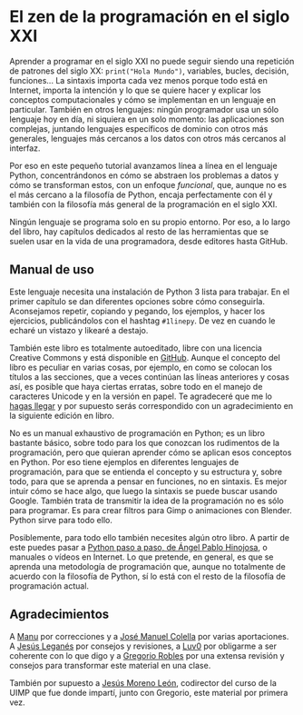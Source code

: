 # El zen de la programación en el siglo XXI

Aprender a programar en el siglo XXI no puede seguir siendo una
repetición de patrones del siglo XX: `print("Hola Mundo")`, variables,
bucles, decisión, funciones... La sintaxis importa cada vez menos
porque todo está en Internet, importa la intención y lo que se quiere
hacer y explicar los conceptos computacionales y cómo se implementan
en un lenguaje en particular. También en otros lenguajes: ningún
programador usa un sólo lenguaje hoy en día, ni siquiera en un solo
momento: las aplicaciones son complejas, juntando lenguajes
específicos de dominio con otros más generales, lenguajes más cercanos
a los datos con otros más cercanos al interfaz.

Por eso en este pequeño tutorial avanzamos línea a línea en el
lenguaje Python, concentrándonos en cómo se abstraen los problemas a
datos y cómo se transforman estos, con un enfoque *funcional*, que,
aunque no es el más cercano a la filosofía de Python, encaja
perfectamente con él y también con la filosofía más general de la
programación en el siglo XXI. 

Ningún lenguaje se programa solo en su propio entorno. Por eso, a lo
largo del libro, hay capítulos dedicados al resto de las herramientas
que se suelen usar en la vida de una programadora, desde editores
hasta GitHub. 

## Manual de uso

Este lenguaje necesita una instalación de Python 3 lista para
trabajar. En el primer capítulo se dan diferentes opciones sobre cómo
conseguirla. Aconsejamos repetir, copiando y pegando, los ejemplos, y
hacer los ejercicios, publicándolos con el hashtag `#1linepy`. De vez
en cuando le echaré un vistazo y likearé a destajo. 

También este libro es totalmente autoeditado, libre con una licencia
Creative Commons y está disponible
en [GitHub](https://github.com/JJ/1linepy). Aunque el concepto del
libro es peculiar en varias cosas, por ejemplo, en como se colocan los
títulos a las secciones, que a veces continúan las líneas anteriores y
cosas así, es posible que haya ciertas erratas, sobre todo en el
manejo de caracteres Unicode y en la versión en papel. Te agradeceré
que me lo [hagas llegar](https://github.com/JJ/1linepy/issues) y por
supuesto serás correspondido con un agradecimiento en la siguiente
edición en libro. 

No es un manual exhaustivo de programación en Python; es un libro
bastante básico, sobre todo para los que conozcan los rudimentos de la
programación, pero que quieran aprender cómo se aplican esos conceptos
en Python. Por eso tiene ejemplos en diferentes lenguajes de
programación, para que se entienda el concepto y su estructura y,
sobre todo, para que se aprenda a pensar en funciones, no en
sintaxis. Es mejor intuir cómo se hace algo, que luego la sintaxis se
puede buscar usando Google. También trata de transmitir la idea de la
programación no es sólo para programar. Es para crear filtros para
Gimp o animaciones con Blender. Python sirve para todo ello.


Posiblemente, para todo ello también necesites algún otro libro. A partir de este
puedes pasar
a
[Python paso a paso, de Ángel Pablo Hinojosa](http://amzn.to/2tt6xZT),
o manuales o vídeos en Internet. Lo que pretende, en general, es que
se aprenda una metodología de programación que, aunque no totalmente
de acuerdo con la filosofía de Python, sí lo está con el resto de la
filosofía de programación actual. 

## Agradecimientos

A [Manu](https://github.com/Makova) por
correcciones y a [José Manuel Colella](https://github.com/josecolella)
por varias aportaciones.
A [Jesús Leganés](https://github.com/piranna) por
consejos y revisiones, a [Luv0](https://github.com/lulivi) por
obligarme a ser coherente con lo que digo y 
a [Gregorio Robles](https://github.com/gregoriorobles) por una extensa
revisión y consejos para transformar este material en una clase. 

También por supuesto a [Jesús Moreno León](https://programamos.es/author/j-morenol/), codirector del curso de la
UIMP que fue donde impartí, junto con Gregorio, este material por
primera vez. 
